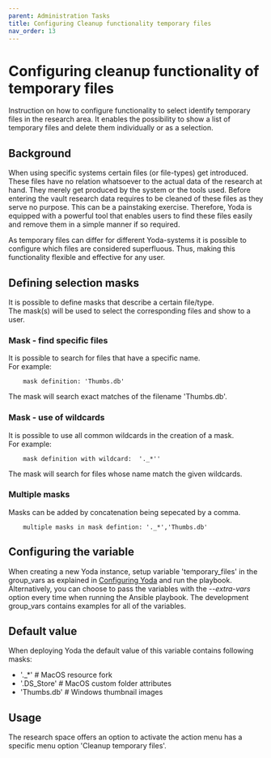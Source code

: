 ```yaml
---
parent: Administration Tasks
title: Configuring Cleanup functionality temporary files
nav_order: 13
---
```

# Configuring cleanup functionality of temporary files
Instruction on how to configure functionality to select identify temporary files in the research area.
It enables the possibility to show a list of temporary files and delete them individually or as a selection.

## Background
When using specific systems certain files (or file-types) get introduced.
These files have no relation whatsoever to the actual data of the research at hand.
They merely get produced by the system or the tools used.
Before entering the vault research data requires to be cleaned of these files as they serve no purpose.
This can be a painstaking exercise.
Therefore, Yoda is equipped with a powerful tool that enables users to find these files easily and remove them in a simple manner if so required.

As temporary files can differ for different Yoda-systems it is possible to configure which files are considered superfluous. Thus, making this functionality flexible and effective for any user.

## Defining selection masks
It is possible to define masks that describe a certain file/type.  
The mask(s) will be used to select the corresponding files and show to a user.

### Mask - find specific files
It is possible to search for files that have a specific name.  
For example:  
```  
    mask definition: 'Thumbs.db'  
```
The mask will search exact matches of the filename 'Thumbs.db'.  

### Mask - use of wildcards
It is possible to use all common wildcards in the creation of a mask.  
For example:
```  
    mask definition with wildcard:  '._*''  
```
The mask will search for files whose name match the given wildcards.

### Multiple masks
Masks can be added by concatenation being sepecated by a comma.
```  
    multiple masks in mask defintion: '._*','Thumbs.db'  
```

## Configuring the variable
When creating a new Yoda instance, setup variable 'temporary_files' in the group_vars as explained in [Configuring Yoda](configuring-yoda.md) and run the playbook.
Alternatively, you can choose to pass the variables with the *--extra-vars* option every time when running the Ansible playbook.
The development group_vars contains examples for all of the variables.


## Default value
When deploying Yoda the default value of this variable contains following masks:  
- '._*'         # MacOS resource fork  
- '.DS_Store'   # MacOS custom folder attributes  
- 'Thumbs.db'   # Windows thumbnail images

## Usage
The research space offers an option to activate the action menu has a specific menu option 'Cleanup temporary files'.  
